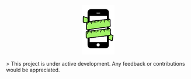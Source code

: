 <p align="center">
  <br>
  <a href="https://www.themobidev.org">
    <img src="assets/themobidev-logo-transparent.png" width="90"/>
  </a>
</p>
> This project is under active development. Any feedback or contributions would be appreciated.

